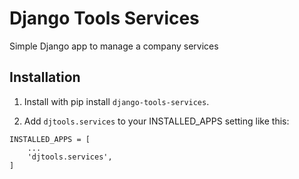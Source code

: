 # Django Tools Services

Simple Django app to manage a company services

## Installation

1. Install with pip install `django-tools-services`.

2. Add `djtools.services` to your INSTALLED_APPS setting like this:
```
INSTALLED_APPS = [
    ...
    'djtools.services',
]
```
